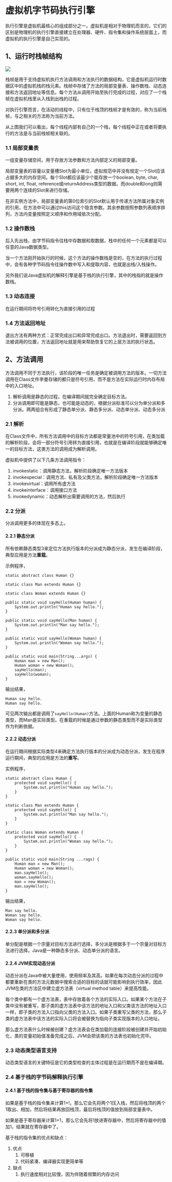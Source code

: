 # 虚拟机字节码执行引擎

执行引擎是虚拟机最核心的组成部分之一。虚拟机是相对于物理机而言的，它们的区别是物理机的执行引擎直接建立在处理器、硬件、指令集和操作系统层面上，而虚拟机的执行引擎是自己实现的。

## 1、运行时栈帧结构

![](http://img.my.csdn.net/uploads/201510/26/1445842104_1318.png)

栈帧是用于支持虚拟机执行方法调用和方法执行的数据结构，它是虚拟机运行时数据区中的虚拟机栈的栈元素。栈帧中存储了方法的局部变量表、操作数栈、动态连接和方法返回地址等信息。每个方法从调用开始至执行完成的过程，对应了一个栈帧在虚拟机栈里从入栈到出栈的过程。

对执行引擎而言，在活动的线程中，只有位于栈顶的栈帧才是有效的，称为当前栈帧，与之相关的方法称为当前方法。

从上图我们可以看出，每个线程内部有自己的一个栈，每个线程中正在或者将要执行的方法是与当前栈帧相关联的。

### 1.1 局部变量表

一组变量存储空间，用于存放方法参数和方法内部定义的局部变量。

局部变量表的容量以变量槽Slot为最小单位，虚拟规范中并没有规定一个Slot应该占据多大的内存空间。每个Slot都应该最少个能存放一个boolean, byte, char, short, int, float, reference或returnAddress类型的数据。而double和long则需要用两个连续的Slot来进行存储。

在非实例方法中，局部变量表的第0位索引的Slot默认用于传递方法所属对象实例的引用，在方法中可以通过this访问这个隐含参数。其余参数按照参数列表顺序排列，方法内变量按照定义顺序和作用域依次分配。

### 1.2 操作数栈

后入先出栈，由字节码指令往栈中存数据和取数据，栈中的任何一个元素都是可以任意的Java数据类型。

当一个方法刚开始执行的时候，这个方法的操作数栈是空的，在方法的执行过程中，会有各种字节码指令往操作数中写入和提取内容，也就是出栈/入栈操作。

另外我们说Java虚拟机的解释引擎是基于栈的执行引擎，其中的栈指的就是操作数栈。

### 1.3 动态连接

在运行期间将符号引用转化为直接引用的过程

### 1.4 方法返回地址

退出方法有两种方式：正常完成出口和异常完成出口。方法退出时，需要返回到方法被调用的位置，方法返回地址就是用来帮助恢复它的上层方法的执行状态。

## 2、方法调用

方法调用不同于方法执行，该阶段的唯一任务是确定被调用方法的版本。一切方法调用在Class文件李曼存储的都只是符号引用，而不是方法在实际运行时内存布局中的入口地址。

1. 解析调用是静态的过程，在编译期间就完全确定目标方法。
2. 分派调用即可能是静态，也可能是动态的，根据分派标准可以分为单分派和多分派。两两组合有形成了静态单分派、静态多分派、动态单分派、动态多分派

### 2.1 解析

在Class文件中，所有方法调用中的目标方法都是常量池中的符号引用，在类加载的解析阶段，会将一部分符号引用转为直接引用，也就是在编译阶段就能够确定唯一的目标方法，这类方法的调用成为解析调用。

虚拟机中提供了以下几条方法调用指令：

1. invokestatic：调用静态方法，解析阶段确定唯一方法版本
2. invokespecial：调用<init>方法、私有及父类方法，解析阶段确定唯一方法版本
3. invokevirtual：调用所有虚方法
4. invokeinterface：调用接口方法
5. invokedynamic：动态解析出需要调用的方法，然后执行

### 2.2 分派

分派调用更多的体现在多态上。

#### 2.2.1 静态分派

所有依赖静态类型3来定位方法执行版本的分派成为静态分派，发生在编译阶段，典型应用是方法**重载**。

示例程序，

    static abstract class Human {}

    static class Man extends Human {}

    static class Woman extends Human {}

    public static void sayHello(Human human) {
        System.out.println("Human say hello.");
    }

    public static void sayHello(Man human) {
        System.out.println("Man say hello.");
    }

    public static void sayHello(Woman human) {
        System.out.println("Woman say hello.");
    }

    public static void main(String...args) {
        Human man = new Man();
        Human woman = new Woman();
        sayHello(man);
        sayHello(woman);
    }

输出结果，

    Human say hello.
    Human say hello.

可见两次输出都是调用了`sayHello(Human)`方法。上面的Human称为变量的静态类型，而Man是实际类型。在重载的时候是通过参数的静态类型而不是实际类型作为判断依据。

#### 2.2.2 动态分派

在运行期间根据实际类型4来确定方法执行版本的分派成为动态分派，发生在程序运行期间，典型的应用是方法的**重写**。

实例程序，

    static abstract class Human {
        protected void sayHello() {
            System.out.println("Human say hello.");
        }
    }

    static class Man extends Human {
        protected void sayHello() {
            System.out.println("Man say hello.");
        }
    }

    static class Woman extends Human {
        protected void sayHello() {
            System.out.println("Woman say hello.");
        }
    }

    public static void main(String ...rags) {
        Human man = new Man();
        Human woman = new Woman();
        man.sayHello();
        woman.sayHello();
        man = new Woman();
        man.sayHello();
    }

输出结果，

    Man say hello.
    Woman say hello.
    Woman say hello.

#### 2.2.3 单分派和多分派

单分配是根据一个宗量对目标方法进行选择，多分派是根据多于一个宗量对目标方法进行选择。Java是一种静态多分派、动态单分派的语言。

#### 2.2.4 JVM实现动态分派

动态分派在Java中被大量使用，使用频率及其高，如果在每次动态分派的过程中都要重新在类的方法元数据中搜索合适的目标的话就可能影响到执行效率，因此JVM在类的方法区中建立虚方法表（virtual method table）来提高性能。

每个类中都有一个虚方法表，表中存放着各个方法的实际入口。如果某个方法在子类中没有被重写，那子类的虚方法表中该方法的地址入口和父类该方法的地址入口一样，即子类的方法入口指向父类的方法入口。如果子类重写父类的方法，那么子类的虚方法表中该方法的实际入口将会被替换为指向子类实现版本的入口地址。 

那么虚方法表什么时候被创建？虚方法表会在类加载的连接阶段被创建并开始初始化，类的变量初始值准备完成之后，JVM会把该类的方法表也初始化完毕。

### 2.3 动态类型语言支持

动态类型语言的关键特征是它的类型检查的主体过程是在运行期而不是在编译期。

### 2.4 基于栈的字节码解释执行引擎

#### 2.4.1 基于栈的指令集与基于寄存器的指令集

如果是基于栈的指令集来计算1+!，那么它会先将两个1压入栈，然后将栈顶的两个1取出、相加，然后将结果再放回栈顶，最后将栈顶的值放到局部变量表中。

如果是基于寄存器来计算1+1，那么它会先将1放进寄存器中，然后将寄存器中的值加1，结果就在寄存器中了。

基于栈的指令集的优点和缺点：

1. 优点
	1. 可移植
	2. 代码紧凑、编译器实现更简单等
2. 缺点
	1. 执行速度相对比较慢，因为伴随着频繁的内存访问





